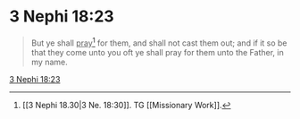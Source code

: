 # 3 Nephi 18:23

> But ye shall <u>pray</u>[^a] for them, and shall not cast them out; and if it so be that they come unto you oft ye shall pray for them unto the Father, in my name.

[3 Nephi 18:23](https://www.churchofjesuschrist.org/study/scriptures/bofm/3-ne/18?lang=eng&id=p23#p23)


[^a]: [[3 Nephi 18.30|3 Ne. 18:30]]. TG [[Missionary Work]].
